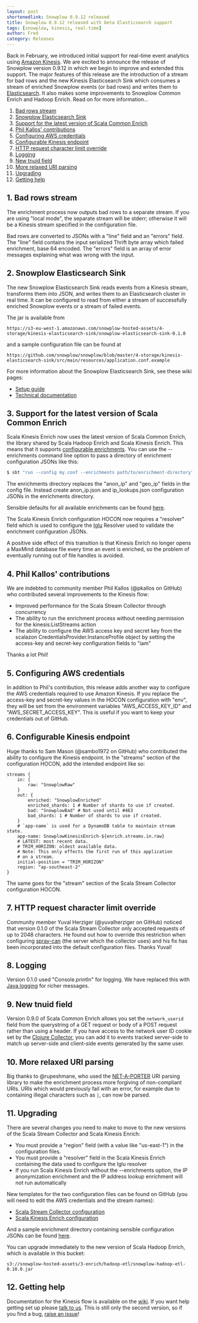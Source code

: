 ```yaml
---
layout: post
shortenedlink: Snowplow 0.9.12 released
title: Snowplow 0.9.12 released with beta Elasticsearch support
tags: [snowplow, kinesis, real-time]
author: Fred
category: Releases
---
```


Back in February, we introduced initial support for real-time event analytics using [Amazon Kinesis][kinesis]. We are excited to announce the release of Snowplow version 0.9.12 in which we begin to improve and extended this support. The major features of this release are the introduction of a stream for bad rows and the new Kinesis Elasticsearch Sink which consumes a stream of enriched Snowplow events (or bad rows) and writes them to [Elasticsearch][elasticsearch]. It also makes some improvements to Snowplow Common Enrich and Hadoop Enrich. Read on for more information...

1. [Bad rows stream](/blog/2014/xx/xx/snowplow-0.9.12-released-with-beta-elasticsearch-support/#bad)
2. [Snowplow Elasticsearch Sink](/blog/2014/xx/xx/snowplow-0.9.12-released-with-beta-elasticsearch-support/#elasticsearch)
3. [Support for the latest version of Scala Common Enrich](/blog/2014/xx/xx/snowplow-0.9.12-released-with-beta-elasticsearch-support/#sce)
4. [Phil Kallos' contributions](/blog/2014/xx/xx/snowplow-0.9.12-released-with-beta-elasticsearch-support/#pkallos)
5. [Configuring AWS credentials](/blog/2014/xx/xx/snowplow-0.9.12-released-with-beta-elasticsearch-support/#credentials)
6. [Configurable Kinesis endpoint](/blog/2014/xx/xx/snowplow-0.9.12-released-with-beta-elasticsearch-support/#endpoint)
7. [HTTP request character limit override](/blog/2014/xx/xx/snowplow-0.9.12-released-with-beta-elasticsearch-support/#character-limit)
8. [Logging](/blog/2014/xx/xx/snowplow-0.9.12-released-with-beta-elasticsearch-support/#logging)
9. [New tnuid field](/blog/2014/xx/xx/snowplow-0.9.12-released-with-beta-elasticsearch-support/#tnuid)
10. [More relaxed URI parsing](/blog/2014/xx/xx/snowplow-0.9.12-released-with-beta-elasticsearch-support/#netaporter)
11. [Upgrading](/blog/2014/xx/xx/snowplow-0.9.12-released-with-beta-elasticsearch-support/#upgrading)
12. [Getting help](/blog/2014/xx/xx/snowplow-0.9.12-released-with-beta-elasticsearch-support/#help)

<!--more-->

<h2><a name="bad">1. Bad rows stream</a></h2>

The enrichment process now outputs bad rows to a separate stream. If you are using "local mode", the separate stream will be stderr; otherwise it will be a Kinesis stream specified in the configuration file.

Bad rows are converted to JSONs with a "line" field and an "errors" field. The "line" field contains the input serialized Thrift byte array which failed enrichment, base 64 encoded. The "errors" field is an array of error messages explaining what was wrong with the input.

<h2><a name="elasticsearch">2. Snowplow Elasticsearch Sink</a></h2>

The new Snowplow Elasticsearch Sink reads events from a Kinesis stream, transforms them into JSON, and writes them to an Elasticsearch cluster in real time. It can be configured to read from either a stream of successfully enriched Snowplow events or a stream of failed events.

The jar is available from

```
https://s3-eu-west-1.amazonaws.com/snowplow-hosted-assets/4-storage/kinesis-elasticsearch-sink/snowplow-elasticsearch-sink-0.1.0
```

and a sample configuration file can be found at

```
https://github.com/snowplow/snowplow/blob/master/4-storage/kinesis-elasticsearch-sink/src/main/resources/application.conf.example
```

For more information about the Snowplow Elasticsearch Sink, see these wiki pages:

* [Setup guide][elasticsearch-setup]
* [Technical documentation][elasticsearch-techdocs]

<h2><a name="sce">3. Support for the latest version of Scala Common Enrich</a></h2>

Scala Kinesis Enrich now uses the latest version of Scala Common Enrich, the library shared by Scala Hadoop Enrich and Scala Kinesis Enrich. This means that it supports [configurable enrichments][configurable-enrichments]. You can use the --enrichments command line option to pass a directory of enrichment configuration JSONs like this:

```bash
$ sbt "run --config my.conf --enrichments path/to/enrichment-directory"
```

The enrichments directory replaces the "anon_ip" and "geo_ip" fields in the config file. Instead create anon_ip.json and ip_lookups.json configuration JSONs in the enrichments directory.

Sensible defaults for all available enrichments can be found [here][enrichments-example].

The Scala Kinesis Enrich configuration HOCON now requires a "resolver" field which is used to configure the [Iglu][iglu] Resolver used to validate the enrichment configuration JSONs.

A positive side effect of this transition is that Kinesis Enrich no longer opens a MaxMind database file every time an event is enriched, so the problem of eventually running out of file handles is avoided.

<h2><a name="pkallos">4. Phil Kallos' contributions</a></h2>

We are indebted to community member Phil Kallos (@pkallos on GitHub) who contributed several improvements to the Kinesis flow:

* Improved performance for the Scala Stream Collector through concurrency
* The ability to run the enrichment process without needing permission for the kinesis:ListStreams action
* The ability to configure the AWS access key and secret key from the scalazon CredentialsProvider.InstanceProfile object by setting the access-key and secret-key configuration fields to "iam"

Thanks a lot Phil!

<h2><a name="credentials">5. Configuring AWS credentials</a></h2>

In addition to Phil's contribution, this release adds another way to configure the AWS credentials required to use Amazon Kinesis. If you replace the access-key and secret-key values in the HOCON configuration with "env", they will be set from the environment variables "AWS_ACCESS_KEY_ID" and "AWS_SECRET_ACCESS_KEY". This is useful if you want to keep your credentials out of GitHub.

<h2><a name="maxmind">6. Configurable Kinesis endpoint</a></h2>

Huge thanks to Sam Mason (@sambo1972 on GitHub) who contributed the ability to configure the Kinesis endpoint. In the "streams" section of the configuration HOCON, add the intended endpoint like so:

```
streams {
	in: {
		raw: "SnowplowRaw"
	}
	out: {
		enriched: "SnowplowEnriched"
		enriched_shards: 1 # Number of shards to use if created.
		bad: "SnowplowBad" # Not used until #463
		bad_shards: 1 # Number of shards to use if created.
	}
	# `app-name` is used for a DynamoDB table to maintain stream state.
	app-name: SnowplowKinesisEnrich-${enrich.streams.in.raw}
	# LATEST: most recent data.
	# TRIM_HORIZON: oldest available data.
	# Note: This only effects the first run of this application
	# on a stream.
	initial-position = "TRIM_HORIZON"
	region: "ap-southeast-2"
}
```

The same goes for the "stream" section of the Scala Stream Collector configuration HOCON.

<h2><a name="character-limit">7. HTTP request character limit override</a></h2>

Community member Yuval Herziger (@yuvalherziger on GitHub) noticed that version 0.1.0 of the Scala Stream Collector only accepted requests of up to 2048 characters. He found out how to override this restriction when configuring [spray-can][spray-can] (the server which the collector uses) and his fix has been incorporated into the default configuration files. Thanks Yuval!

<h2><a name="logging">8. Logging</a></h2>

Version 0.1.0 used "Console.println" for logging. We have replaced this with [Java logging][slf4j] for richer messages.

<h2><a name="tnuid">9. New tnuid field</a></h2>

Version 0.9.0 of Scala Common Enrich allows you set the `network_userid` field from the querystring of a GET request or body of a POST request rather than using a header. If you have access to the network user ID cookie set by the [Clojure Collector][clojure-collector], you can add it to events tracked server-side to match up server-side and client-side events generated by the same user.

<h2><a name="netaporter">10. More relaxed URI parsing</a></h2>

Big thanks to @rupeshmane, who used the [NET-A-PORTER][netaporter] URI parsing library to make the enrichment process more forgiving of non-compliant URIs. URIs which would previously fail with an error, for example due to containing illegal characters such as `|`, can now be parsed.

<h2><a name="upgrading">11. Upgrading</a></h2>

There are several changes you need to make to move to the new versions of the Scala Stream Collector and Scala Kinesis Enrich:

* You must provide a "region" field (with a value like "us-east-1") in the configuration files.
* You must provide a "resolver" field in the Scala Kinesis Enrich containing the data used to configure the Iglu resolver
* If you run Scala Kinesis Enrich without the --enrichments option, the IP anonymization enrichment and the IP address lookup enrichment will not run automatically

New templates for the two configuration files can be found on GitHub (you will need to edit the AWS credentials and the stream names):

* [Scala Stream Collector configuration][ssc-conf]
* [Scala Kinesis Enrich configuration][ske-conf]

And a sample enrichment directory containing sensible configuration JSONs can be found [here][enrichments-example].

You can upgrade immediately to the new version of Scala Hadoop Enrich, which is available in this bucket:

```
s3://snowplow-hosted-assets/3-enrich/hadoop-etl/snowplow-hadoop-etl-0.10.0.jar
```

<h2><a name="help">12. Getting help</a></h2>

Documentation for the Kinesis flow is available on the [wiki][docs]. If you want help getting set up please [talk to us][talk-to-us]. This is still only the second version, so if you find a bug, [raise an issue][issues]!

[kinesis]: http://aws.amazon.com/kinesis/
[elasticsearch]: http://www.elasticsearch.org/
[configurable-enrichments]: http://snowplowanalytics.com/blog/2014/07/26/snowplow-0.9.6-released-with-configurable-enrichments/
[enrichments-example]: https://github.com/snowplow/snowplow/tree/master/3-enrich/emr-etl-runner/config/enrichments
[iglu]: https://github.com/snowplow/iglu-scala-client
[slf4j]: http://www.slf4j.org/
[spray-can]: http://spray.io/documentation/1.1-SNAPSHOT/spray-can/
[ssc-conf]: https://github.com/snowplow/snowplow/blob/master/2-collectors/scala-stream-collector/src/main/resources/application.conf.example
[ske-conf]: https://github.com/snowplow/snowplow/blob/master/3-enrich/scala-kinesis-enrich/src/main/resources/default.conf
[clojure-collector]: https://github.com/snowplow/snowplow/tree/master/2-collectors/clojure-collector
[netaporter]: https://github.com/NET-A-PORTER/scala-uri
[docs]: https://github.com/snowplow/snowplow/wiki/Scala-Kinesis-Enrich
[elasticsearch-setup]: https://github.com/snowplow/snowplow/wiki/kinesis-elasticsearch-sink-setup
[elasticsearch-techdocs]: https://github.com/snowplow/snowplow/wiki/kinesis-elasticsearch-sink
[talk-to-us]: https://github.com/snowplow/snowplow/wiki/Talk-to-us
[issues]: https://github.com/snowplow/snowplow/issues
